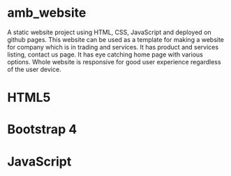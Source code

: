 # amb_website
A static website project using HTML, CSS, JavaScript and deployed on github pages. This website can be used as a template for making a website for company which is in trading and services. It has product and services listing, contact us page. It has eye catching home page with various options. Whole website is responsive for good user experience regardless of the user device.
# HTML5
# Bootstrap 4
# JavaScript
